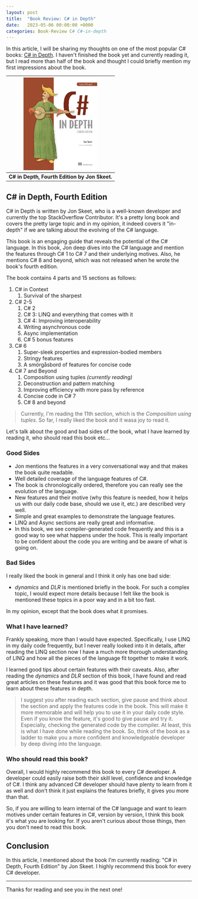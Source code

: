 ```yaml
---
layout: post
title:  "Book Review: C# in Depth"
date:   2023-05-06 00:00:00 +0000
categories: Book-Review C# C#-in-depth
---
```


In this article, I will be sharing my thoughts on one of the most popular C# books: [C# in Depth](https://www.amazon.com/C-Depth-4E-Jon-Skeet/dp/1617294535). I haven't finished the book yet and currently reading it, but I read more than half of the book and thought I could briefly mention my first impressions about the book.

| <img src="/assets/images/book-review/csharp-in-depth.jpg" alt="C# in Depth" width="200px"/> |
|:--:|
| <b>C# in Depth, Fourth Edition by Jon Skeet.</b>|

## C# in Depth, Fourth Edition

C# in Depth is written by Jon Skeet, who is a well-known developer and currently the top StackOverflow Contributor. It's a pretty long book and covers the pretty large topic and in my opinion, it indeed covers it "in-depth" if we are talking about the evolving of the C# language.

This book is an engaging guide that reveals the potential of the C# language. In this book, Jon deep dives into the C# language and mention the features through C# 1 to C# 7 and their underlying motives. Also, he mentions C# 8 and beyond, which was not released when he wrote the book's fourth edition. 

The book contains 4 parts and 15 sections as follows:

1. C# in Context
   1. Survival of the sharpest
2. C# 2-5
   1. C# 2
   2. C# 3: LINQ and everything that comes with it
   3. C# 4: Improving interoperability
   4. Writing asynchronous code
   5. Async implementation
   6. C# 5 bonus features
3. C# 6
   1. Super-sleek properties and expression-bodied members
   2. Stringy features
   3. A smörgåsbord of features for concise code
4. C# 7 and Beyond
   1. Composition using tuples _(currently reading)_
   2. Deconstruction and pattern matching
   3. Improving efficiency with more pass by reference
   4. Concise code in C# 7
   5. C# 8 and beyond

> Currently, I'm reading the 11th section, which is the _Composition using tuples_. So far, I really liked the book and it wasa joy to read it.

Let's talk about the good and bad sides of the book, what I have learned by reading it, who should read this book etc...

### Good Sides

* Jon mentions the features in a very conversational way and that makes the book quite readable.
* Well detailed coverage of the language features of C#.
* The book is chronologically ordered, therefore you can really see the evolution of the language.
* New features and their motive (why this feature is needed, how it helps us with our daily code base, should we use it, etc.) are described very well.
* Simple and great examples to demonstrate the language features.
* LINQ and Async sections are really great and informative. 
* In this book, we see compiler-generated code frequently and this is a good way to see what happens under the hook. This is really important to be confident about the code you are writing and be aware of what is going on.

### Bad Sides

I really liked the book in general and I think it only has one bad side:

* _dynamics_ and _DLR_ is mentioned briefly in the book. For such a complex topic, I would expect more details because I felt like the book is mentioned these topics in a poor way and in a bit too fast. 

In my opinion, except that the book does what it promises.

### What I have learned?

Frankly speaking, more than I would have expected. Specifically, I use LINQ in my daily code frequently, but I never really looked into it in details, after reading the LINQ section now I have a much more thorough understanding of LINQ and how all the pieces of the language fit together to make it work.

I learned good tips about certain features with their caveats. Also, after reading the _dynamics_ and _DLR_ section of this book, I have found and read great articles on these features and it was good that this book force me to learn about these features in depth.

> I suggest you after reading each section, give pause and think about the section and apply the features code in the book. This will make it more memorable and will help you to use it in your daily code style. Even if you know the feature, it's good to give pause and try it. Especially, checking the generated code by the compiler. At least, this is what I have done while reading the book. So, think of the book as a ladder to make you a more confident and knowledgeable developer by deep diving into the language.

### Who should read this book?

Overall, I would highly recommend this book to every C# developer. A developer could easily raise both their skill level, confidence and knowledge of C#. I think any advanced C# developer should have plenty to learn from it as well and don't think it just explains the features briefly, it gives you more than that.

So, if you are willing to learn internal of the C# language and want to learn motives under certain features in C#, version by version, I think this book it's what you are looking for. If you aren't curious about those things, then you don't need to read this book.

## Conclusion

In this article, I mentioned about the book I'm currently reading: "C# in Depth, Fourth Edition" by Jon Skeet. I highly recommend this book for every C# developer.

---

Thanks for reading and see you in the next one!